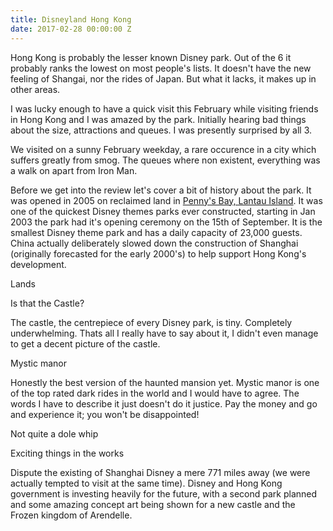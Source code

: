 ```yaml
---
title: Disneyland Hong Kong
date: 2017-02-28 00:00:00 Z
---
```


Hong Kong is probably the lesser known Disney park. Out of the 6 it probably ranks the lowest on most people's lists. It doesn't have the new feeling of Shangai, nor the rides of Japan. But what it lacks, it makes up in other areas.

I was lucky enough to have a quick visit this February while visiting friends in Hong Kong and I was amazed by the park. Initially hearing bad things about the size, attractions and queues. I was presently surprised by all 3.

We visited on a sunny February weekday, a rare occurence in a city which suffers greatly from smog. The queues where non existent, everything was a walk on apart from Iron Man.

Before we get into the review let's cover a bit of history about the park. It was opened in 2005 on reclaimed land in [Penny's Bay, Lantau Island](https://www.google.co.uk/maps/place/Penny's+Bay+Hwy,+Hong+Kong/@22.3166186,114.0463596,3050m/data=!3m1!1e3!4m5!3m4!1s0x3403fc3d918a96ab:0xe1a157c9e810c02a!8m2!3d22.329117!4d114.032886). It was one of the quickest Disney themes parks ever constructed, starting in Jan 2003 the park had it's opening ceremony on the 15th of September. It is the smallest Disney theme park and has a daily capacity of 23,000 guests. China actually deliberately slowed down the construction of Shanghai (originally forecasted for the early 2000's) to help support Hong Kong's development.

Lands

Is that the Castle?

The castle, the centrepiece of every Disney park, is tiny. Completely underwhelming. Thats all I really have to say about it, I didn't even manage to get a decent picture of the castle.

Mystic manor

Honestly the best version of the haunted mansion yet. Mystic manor is one of the top rated dark rides in the world and I would have to agree. The words I have to describe it just doesn't do it justice. Pay the money and go and experience it; you won't be disappointed!

Not quite a dole whip

Exciting things in the works

Dispute the existing of Shanghai Disney a mere 771 miles away (we were actually tempted to visit at the same time). Disney and Hong Kong government is investing heavily for the future, with a second park planned and some amazing concept art being shown for a new castle and the Frozen kingdom of Arendelle.

